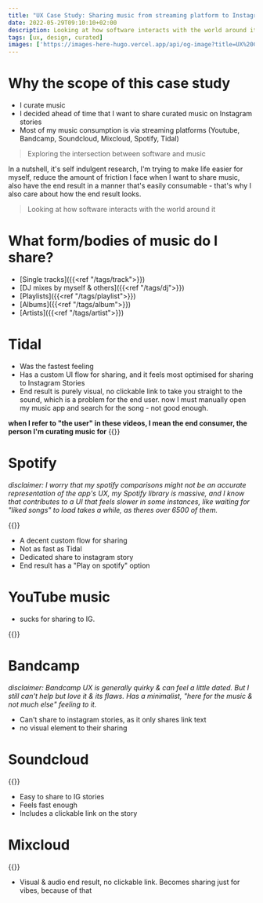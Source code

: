 ```yaml
---
title: "UX Case Study: Sharing music from streaming platform to Instagram Stories"
date: 2022-05-29T09:10:10+02:00
description: Looking at how software interacts with the world around it
tags: [ux, design, curated]
images: ['https://images-here-hugo.vercel.app/api/og-image?title=UX%20Case%20Study%3A%20Sharing%20music%20to%20Instagram%20Stories']
---
```


# Why the scope of this case study
- I curate music
- I decided ahead of time that I want to share curated music on Instagram stories
- Most of my music consumption is via streaming platforms (Youtube, Bandcamp, Soundcloud, Mixcloud, Spotify, Tidal)

> Exploring the intersection between software and music

In a nutshell, it's self indulgent research, I'm trying to make life easier for myself, reduce the amount of friction I face when I want to share music, also have the end result in a manner that's easily consumable - that's why I also care about how the end result looks.

> Looking at how software interacts with the world around it

# What form/bodies of music do I share?
- [Single tracks]({{<ref "/tags/track">}})
- [DJ mixes by myself & others]({{<ref "/tags/dj">}})
- [Playlists]({{<ref "/tags/playlist">}})
- [Albums]({{<ref "/tags/album">}})
- [Artists]({{<ref "/tags/artist">}})

# Tidal
- Was the fastest feeling
- Has a custom UI flow for sharing, and it feels most optimised for sharing to Instagram Stories
- End result is purely visual, no clickable link to take you straight to the sound, which is a problem for the end user. now I must manually open my music app and search for the song - not good enough.

**when I refer to "the user" in these videos, I mean the end consumer, the person I'm curating music for**
{{<youtube XEWpWkNy55M>}}

# Spotify
*disclaimer: I worry that my spotify comparisons might not be an accurate representation of the app's UX, my Spotify library is massive, and I know that contributes to a UI that feels slower in some instances, like waiting for "liked songs" to load takes a while, as theres over 6500 of them.*

{{<youtube qswoIrk4h3o>}}

- A decent custom flow for sharing
- Not as fast as Tidal
- Dedicated share to instagram story
- End result has a "Play on spotify" option


# YouTube music 
- sucks for sharing to IG.
  
{{<youtube DUAqvpCm2lw>}}

# Bandcamp
*disclaimer: Bandcamp UX is generally quirky & can feel a little dated. But I still can't help but love it & its flaws. Has a minimalist, "here for the music & not much else" feeling to it.*

- Can't share to instagram stories, as it only shares link text
- no visual element to their sharing

# Soundcloud
{{<youtube HsppB26lZRI>}}
- Easy to share to IG stories
- Feels fast enough
- Includes a clickable link on the story

# Mixcloud
{{<youtube f4t3PdZUY8c>}}
- Visual & audio end result, no clickable link. Becomes sharing just for vibes, because of that
